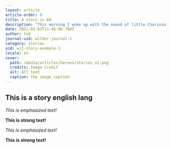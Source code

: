 ```yaml
---
layout: article
article-order: 8
title: A story in EN
description: "This morning I woke up with the sound of little Charissa again. She’s getting teeth and she is crying a lot."
date: 2022-02-03T11:46:06.798Z
author: ted
journal-uid: wilder-journal-1
category: stories
uid: wj1-story-example-1
locale: en
cover: 
  path: /media/articles/heroes/stories_v1.png
  credits: Image Credit
  alt: Alt text
  caption: the image caption
---
```


## This is a story english lang

_This is emphasized text!_

__This is strong text!__

*This is emphasized text!*

**This is strong text!**
